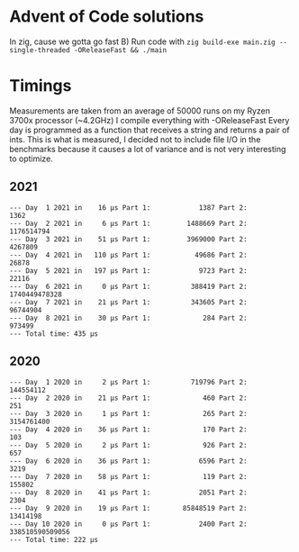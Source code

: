 # Advent of Code solutions

In zig, cause we gotta go fast B)
Run code with `zig build-exe main.zig --single-threaded -OReleaseFast && ./main`

# Timings

Measurements are taken from an average of 50000 runs on my Ryzen 3700x processor
(~4.2GHz) I compile everything with -OReleaseFast
Every day is programmed as a function that receives a string and returns a pair
of ints. This is what is measured, I decided not to include file I/O in the benchmarks because it causes a lot of variance and is not very interesting to optimize.

## 2021
```
--- Day  1 2021 in    16 μs Part 1:            1387 Part 2:            1362
--- Day  2 2021 in     6 μs Part 1:         1488669 Part 2:      1176514794
--- Day  3 2021 in    51 μs Part 1:         3969000 Part 2:         4267809
--- Day  4 2021 in   110 μs Part 1:           49686 Part 2:           26878
--- Day  5 2021 in   197 μs Part 1:            9723 Part 2:           22116
--- Day  6 2021 in     0 μs Part 1:          388419 Part 2:   1740449478328
--- Day  7 2021 in    21 μs Part 1:          343605 Part 2:        96744904
--- Day  8 2021 in    30 μs Part 1:             284 Part 2:          973499
--- Total time: 435 μs
```

## 2020
```
--- Day  1 2020 in     2 μs Part 1:          719796 Part 2:       144554112
--- Day  2 2020 in    21 μs Part 1:             460 Part 2:             251
--- Day  3 2020 in     1 μs Part 1:             265 Part 2:      3154761400
--- Day  4 2020 in    36 μs Part 1:             170 Part 2:             103
--- Day  5 2020 in     2 μs Part 1:             926 Part 2:             657
--- Day  6 2020 in    36 μs Part 1:            6596 Part 2:            3219
--- Day  7 2020 in    58 μs Part 1:             119 Part 2:          155802
--- Day  8 2020 in    41 μs Part 1:            2051 Part 2:            2304
--- Day  9 2020 in    19 μs Part 1:        85848519 Part 2:        13414198
--- Day 10 2020 in     0 μs Part 1:            2400 Part 2: 338510590509056
--- Total time: 222 μs
```
